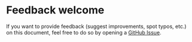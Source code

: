 # Feedback welcome

If you want to provide feedback (suggest improvements, spot typos, etc.) on
this document, feel free to do so by opening a [GitHub Issue](TODO).
